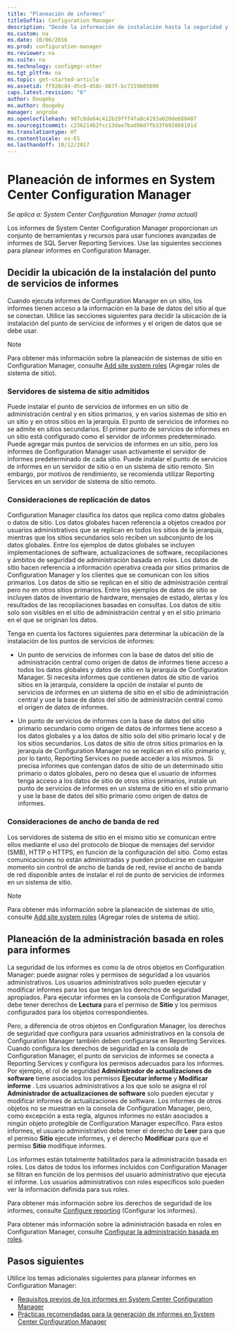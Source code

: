 ```yaml
---
title: "Planeación de informes"
titleSuffix: Configuration Manager
description: "Desde la información de instalación hasta la seguridad y el ancho de banda de red, es importante planear los informes en Configuration Manager."
ms.custom: na
ms.date: 10/06/2016
ms.prod: configuration-manager
ms.reviewer: na
ms.suite: na
ms.technology: configmgr-other
ms.tgt_pltfrm: na
ms.topic: get-started-article
ms.assetid: ff920c84-d5c8-458c-b67f-bc7219b05690
caps.latest.revision: "6"
author: Dougeby
ms.author: dougeby
manager: angrobe
ms.openlocfilehash: 9d7c8de64c412b19fff4fa8c4193a020de680407
ms.sourcegitcommit: c236214b2fcc13dae7bad96d7fb33f692868191d
ms.translationtype: HT
ms.contentlocale: es-ES
ms.lasthandoff: 10/12/2017
---
```

# <a name="planning-for-reporting-in-system-center-configuration-manager"></a>Planeación de informes en System Center Configuration Manager

*Se aplica a: System Center Configuration Manager (rama actual)*

Los informes de System Center Configuration Manager proporcionan un conjunto de herramientas y recursos para usar funciones avanzadas de informes de SQL Server Reporting Services. Use las siguientes secciones para planear informes en Configuration Manager.  

##  <a name="BKMK_InstallReportingServicesPoint"></a> Decidir la ubicación de la instalación del punto de servicios de informes  
 Cuando ejecuta informes de Configuration Manager en un sitio, los informes tienen acceso a la información en la base de datos del sitio al que se conectan. Utilice las secciones siguientes para decidir la ubicación de la instalación del punto de servicios de informes y el origen de datos que se debe usar.  

> [!NOTE]  
>  Para obtener más información sobre la planeación de sistemas de sitio en Configuration Manager, consulte [Add site system roles](../deploy/configure/add-site-system-roles.md) (Agregar roles de sistema de sitio).  

###  <a name="BKMK_SupportedSiteServers"></a> Servidores de sistema de sitio admitidos  
 Puede instalar el punto de servicios de informes en un sitio de administración central y en sitios primarios, y en varios sistemas de sitio en un sitio y en otros sitios en la jerarquía. El punto de servicios de informes no se admite en sitios secundarios. El primer punto de servicios de informes en un sitio está configurado como el servidor de informes predeterminado. Puede agregar más puntos de servicios de informes en un sitio, pero los informes de Configuration Manager usan activamente el servidor de informes predeterminado de cada sitio. Puede instalar el punto de servicios de informes en un servidor de sitio o en un sistema de sitio remoto. Sin embargo, por motivos de rendimiento, se recomienda utilizar Reporting Services en un servidor de sistema de sitio remoto.  

###  <a name="BKMK_DataReplication"></a> Consideraciones de replicación de datos  
 Configuration Manager clasifica los datos que replica como datos globales o datos de sitio. Los datos globales hacen referencia a objetos creados por usuarios administrativos que se replican en todos los sitios de la jerarquía, mientras que los sitios secundarios solo reciben un subconjunto de los datos globales. Entre los ejemplos de datos globales se incluyen implementaciones de software, actualizaciones de software, recopilaciones y ámbitos de seguridad de administración basada en roles. Los datos de sitio hacen referencia a información operativa creada por sitios primarios de Configuration Manager y los clientes que se comunican con los sitios primarios. Los datos de sitio se replican en el sitio de administración central pero no en otros sitios primarios. Entre los ejemplos de datos de sitio se incluyen datos de inventario de hardware, mensajes de estado, alertas y los resultados de las recopilaciones basadas en consultas. Los datos de sitio solo son visibles en el sitio de administración central y en el sitio primario en el que se originan los datos.  

 Tenga en cuenta los factores siguientes para determinar la ubicación de la instalación de los puntos de servicios de informes:  

-   Un punto de servicios de informes con la base de datos del sitio de administración central como origen de datos de informes tiene acceso a todos los datos globales y datos de sitio en la jerarquía de Configuration Manager. Si necesita informes que contienen datos de sitio de varios sitios en la jerarquía, considere la opción de instalar el punto de servicios de informes en un sistema de sitio en el sitio de administración central y use la base de datos del sitio de administración central como el origen de datos de informes.  

-   Un punto de servicios de informes con la base de datos del sitio primario secundario como origen de datos de informes tiene acceso a los datos globales y a los datos de sitio solo del sitio primario local y de los sitios secundarios. Los datos de sitio de otros sitios primarios en la jerarquía de Configuration Manager no se replican en el sitio primario y, por lo tanto, Reporting Services no puede acceder a los mismos. Si precisa informes que contengan datos de sitio de un determinado sitio primario o datos globales, pero no desea que el usuario de informes tenga acceso a los datos de sitio de otros sitios primarios, instale un punto de servicios de informes en un sistema de sitio en el sitio primario y use la base de datos del sitio primario como origen de datos de informes.  

###  <a name="BKMK_NetworkBandwidth"></a> Consideraciones de ancho de banda de red  
 Los servidores de sistema de sitio en el mismo sitio se comunican entre ellos mediante el uso del protocolo de bloque de mensajes del servidor (SMB), HTTP o HTTPS, en función de la configuración del sitio. Como estas comunicaciones no están administradas y pueden producirse en cualquier momento sin control de ancho de banda de red, revise el ancho de banda de red disponible antes de instalar el rol de punto de servicios de informes en un sistema de sitio.  

> [!NOTE]  
>  Para obtener más información sobre la planeación de sistemas de sitio, consulte [Add site system roles](../deploy/configure/add-site-system-roles.md) (Agregar roles de sistema de sitio).  

##  <a name="BKMK_RoleBaseAdministration"></a> Planeación de la administración basada en roles para informes  
 La seguridad de los informes es como la de otros objetos en Configuration Manager: puede asignar roles y permisos de seguridad a los usuarios administrativos. Los usuarios administrativos solo pueden ejecutar y modificar informes para los que tengan los derechos de seguridad apropiados. Para ejecutar informes en la consola de Configuration Manager, debe tener derechos de **Lectura** para el permiso de **Sitio** y los permisos configurados para los objetos correspondientes.  

 Pero, a diferencia de otros objetos en Configuration Manager, los derechos de seguridad que configura para usuarios administrativos en la consola de Configuration Manager también deben configurarse en Reporting Services. Cuando configura los derechos de seguridad en la consola de Configuration Manager, el punto de servicios de informes se conecta a Reporting Services y configura los permisos adecuados para los informes. Por ejemplo, el rol de seguridad **Administrador de actualizaciones de software** tiene asociados los permisos **Ejecutar informe** y **Modificar informe** . Los usuarios administrativos a los que solo se asigna el rol **Administrador de actualizaciones de software** solo pueden ejecutar y modificar informes de actualizaciones de software. Los informes de otros objetos no se muestran en la consola de Configuration Manager, pero, como excepción a esta regla, algunos informes no están asociados a ningún objeto protegible de Configuration Manager específico. Para estos informes, el usuario administrativo debe tener el derecho de **Leer** para que el permiso **Sitio** ejecute informes, y el derecho **Modificar** para que el permiso **Sitio** modifique informes.  

 Los informes están totalmente habilitados para la administración basada en roles. Los datos de todos los informes incluidos con Configuration Manager se filtran en función de los permisos del usuario administrativo que ejecuta el informe. Los usuarios administrativos con roles específicos solo pueden ver la información definida para sus roles.  

 Para obtener más información sobre los derechos de seguridad de los informes, consulte [Configure reporting](configuring-reporting.md) (Configurar los informes).  

 Para obtener más información sobre la administración basada en roles en Configuration Manager, consulte [Configurar la administración basada en roles](../deploy/configure/configure-role-based-administration.md).  

## <a name="next-steps"></a>Pasos siguientes  
 Utilice los temas adicionales siguientes para planear informes en Configuration Manager:  

-   [Requisitos previos de los informes en System Center Configuration Manager](../../../core/servers/manage/prerequisites-for-reporting.md)  
-   [Prácticas recomendadas para la generación de informes en System Center Configuration Manager](../../../core/servers/manage/best-practices-for-reporting.md)  
